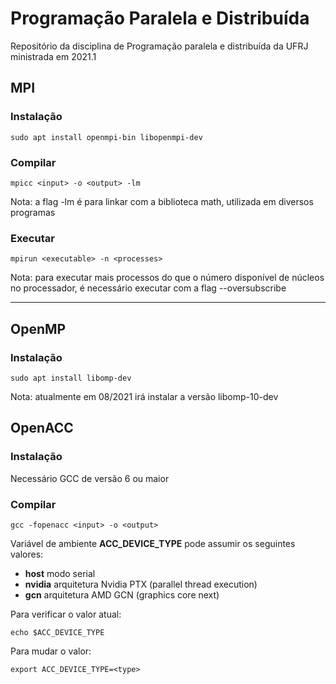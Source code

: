 # Programação Paralela e Distribuída

Repositório da disciplina de Programação paralela e distribuída da UFRJ ministrada em 2021.1

## MPI

### Instalação

`sudo apt install openmpi-bin libopenmpi-dev`

### Compilar

`mpicc <input> -o <output> -lm`

Nota: a flag -lm é para linkar com a biblioteca math, utilizada em diversos programas

### Executar

`mpirun <executable> -n <processes>`

Nota: para executar mais processos do que o número disponível de núcleos no processador, é necessário executar com a flag --oversubscribe

---

## OpenMP

### Instalação

`sudo apt install libomp-dev`

Nota: atualmente em 08/2021 irá instalar a versão libomp-10-dev

## OpenACC

### Instalação

Necessário GCC de versão 6 ou maior

### Compilar

`gcc -fopenacc <input> -o <output>`

Variável de ambiente **ACC_DEVICE_TYPE** pode assumir os seguintes valores:

- **host** modo serial
- **nvidia** arquitetura Nvidia PTX (parallel thread execution)
- **gcn** arquitetura AMD GCN (graphics core next)

Para verificar o valor atual:

`echo $ACC_DEVICE_TYPE`

Para mudar o valor:

`export ACC_DEVICE_TYPE=<type>`
